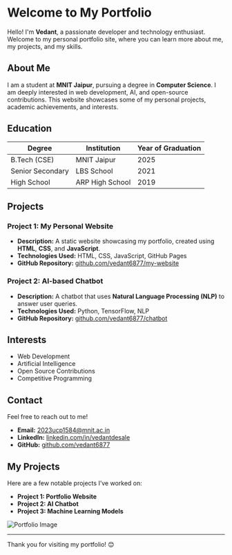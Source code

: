 # Welcome to My Portfolio

Hello! I'm **Vedant**, a passionate developer and technology enthusiast. Welcome to my personal portfolio site, where you can learn more about me, my projects, and my skills.

## About Me

I am a student at **MNIT Jaipur**, pursuing a degree in **Computer Science**. I am deeply interested in web development, AI, and open-source contributions. This website showcases some of my personal projects, academic achievements, and interests.

## Education

| Degree          | Institution          | Year of Graduation |
|-----------------|----------------------|--------------------|
| B.Tech (CSE)    | MNIT Jaipur          | 2025               |
| Senior Secondary| LBS School           | 2021               |
| High School     | ARP High School      | 2019               |

## Projects

### Project 1: **My Personal Website**

- **Description:** A static website showcasing my portfolio, created using **HTML**, **CSS**, and **JavaScript**.
- **Technologies Used:** HTML, CSS, JavaScript, GitHub Pages
- **GitHub Repository:** [github.com/vedant6877/my-website](https://github.com/vedant6877/my-website)

### Project 2: **AI-based Chatbot**

- **Description:** A chatbot that uses **Natural Language Processing (NLP)** to answer user queries.
- **Technologies Used:** Python, TensorFlow, NLP
- **GitHub Repository:** [github.com/vedant6877/chatbot](https://github.com/vedant6877/chatbot)

## Interests

- Web Development
- Artificial Intelligence
- Open Source Contributions
- Competitive Programming

## Contact

Feel free to reach out to me!

- **Email:** [2023ucp1584@mnit.ac.in](mailto:2023ucp1584@mnit.ac.in)
- **LinkedIn:** [linkedin.com/in/vedantdesale](https://linkedin.com/in/vedantdesale)
- **GitHub:** [github.com/vedant6877](https://github.com/vedant6877)

## My Projects

Here are a few notable projects I’ve worked on:

- **Project 1: Portfolio Website**
- **Project 2: AI Chatbot**
- **Project 3: Machine Learning Models**

![Portfolio Image](https://via.placeholder.com/150)

---

Thank you for visiting my portfolio! 😊
